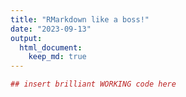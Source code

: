 ```yaml
---
title: "RMarkdown like a boss!"
date: "2023-09-13"
output:
  html_document:
    keep_md: true
---
```



```r
## insert brilliant WORKING code here
```

